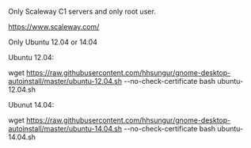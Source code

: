 Only Scaleway C1 servers and only root user.

https://www.scaleway.com/

Only Ubuntu 12.04 or 14.04

Ubuntu 12.04:

wget https://raw.githubusercontent.com/hhsungur/gnome-desktop-autoinstall/master/ubuntu-12.04.sh --no-check-certificate
bash ubuntu-12.04.sh

Ubunut 14.04:

wget https://raw.githubusercontent.com/hhsungur/gnome-desktop-autoinstall/master/ubuntu-14.04.sh --no-check-certificate
bash ubuntu-14.04.sh